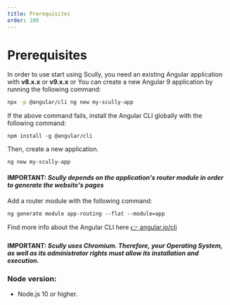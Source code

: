 ```yaml
---
title: Prerequisites
order: 100
---
```


# Prerequisites

In order to use start using Scully, you need an existing Angular application with **v8.x.x** or **v9.x.x** or You can create a new Angular 9 application by running the following command:

```bash
npx -p @angular/cli ng new my-scully-app
```

If the above command fails, install the Angular CLI globally with the following command:

```
npm install -g @angular/cli
```

Then, create a new application.

```
ng new my-scully-app
```

#### IMPORTANT: _Scully depends on the application's router module in order to generate the website's pages_

Add a router module with the following command:

```
ng generate module app-routing --flat --module=app
```

Find more info about the Angular CLI here [👉 angular.io/cli](https://angular.io/cli)

#### IMPORTANT: _Scully uses Chromium. Therefore, your Operating System, as well as its administrator rights must allow its installation and execution._

### Node version:

- Node.js 10 or higher.
